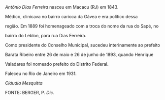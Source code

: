 

*Antônio Dias Ferreira* nasceu em Macacu (RJ) em 1843.



Médico, clinicava no bairro carioca da Gávea e era político dessa

região. Em 1889 foi homenageado com a troca do nome da rua do Sapé, no

bairro do Leblon, para rua Dias Ferreira.



Como presidente do Conselho Municipal, sucedeu interinamente ao prefeito

Barata Ribeiro entre 26 de maio e 26 de junho de 1893, quando Henrique

Valadares foi nomeado prefeito do Distrito Federal.



Faleceu no Rio de Janeiro em 1931.



*Cláudia Mesquitta*



FONTE: BERGER, P. *Dic*.

